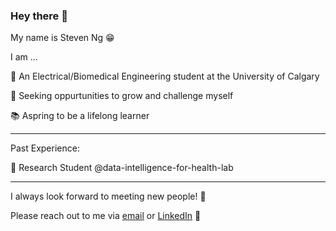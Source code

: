 ### Hey there 👋

My name is Steven Ng 😁

I am ...

🔋 An Electrical/Biomedical Engineering student at the University of Calgary

💪 Seeking oppurtunities to grow and challenge myself

📚 Aspring to be a lifelong learner 

---

Past Experience:

🏢 Research Student @data-intelligence-for-health-lab

---

I always look forward to meeting new people! 👀

Please reach out to me via [email](mailto:szeyungng@gmail.com) or [LinkedIn](https://www.linkedin.com/in/steven-ng-44380a19a/) 🤗
